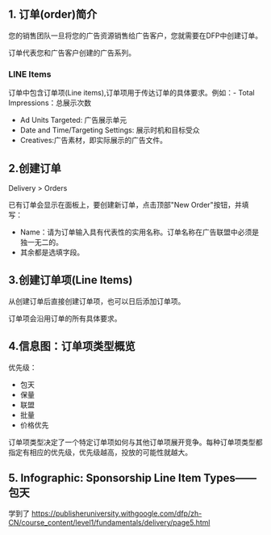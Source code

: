 ## 1. 订单(order)简介
您的销售团队一旦将您的广告资源销售给广告客户，您就需要在DFP中创建订单。

订单代表您和广告客户创建的广告系列。

### LINE Items
订单中包含订单项(Line items),订单项用于传达订单的具体要求。例如：- Total Impressions：总展示次数
- Ad Units Targeted: 广告展示单元
- Date and Time/Targeting Settings: 展示时机和目标受众
- Creatives:广告素材，即实际展示的广告文件。

## 2.创建订单
Delivery > Orders

已有订单会显示在面板上，要创建新订单，点击顶部"New Order"按钮，并填写：

- Name：请为订单输入具有代表性的实用名称。订单名称在广告联盟中必须是独一无二的。
- 其余都是选填字段。

## 3.创建订单项(Line Items)
从创建订单后直接创建订单项，也可以日后添加订单项。

订单项会沿用订单的所有具体要求。

## 4.信息图：订单项类型概览
优先级：
- 包天
- 保量
- 联盟
- 批量
- 价格优先

订单项类型决定了一个特定订单项如何与其他订单项展开竞争。每种订单项类型都指定有相应的优先级，优先级越高，投放的可能性就越大。

## 5. Infographic: Sponsorship Line Item Types——包天

学到了
<https://publisheruniversity.withgoogle.com/dfp/zh-CN/course_content/level1/fundamentals/delivery/page5.html>